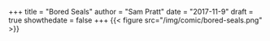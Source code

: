 +++
title = "Bored Seals"
author = "Sam Pratt"
date = "2017-11-9"
draft = true
showthedate = false
+++
{{< figure src="/img/comic/bored-seals.png" >}}